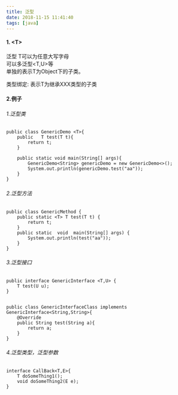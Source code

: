 ```yaml
---
title: 泛型
date: 2018-11-15 11:41:40
tags: [java]
---
```


#### 1. <T\>
泛型<T> T可以为任意大写字母<br>
可以多泛型<T,U>等<br>
单独的<T>表示T为Object下的子类。<br>

类型绑定: <T extends XXX> 表示T为继承XXX类型的子类<br>

#### 2.例子

###### 1.泛型类
```
public class GenericDemo <T>{
    public   T test(T t){
        return t;
    }

    public static void main(String[] args){
        GenericDemo<String> genericDemo = new GenericDemo<>();
        System.out.println(genericDemo.test("aa"));
    }
}

```
###### 2.泛型方法
```
public class GenericMethod {
    public static <T> T test(T t) {
        return t;
    }
    public static  void  main(String[] args) {
        System.out.println(test("aa"));
    }
}

```
###### 3.泛型接口
```
public interface GenericInterface <T,U> {
    T test(U u);
}


public class GenericInterfaceClass implements GenericInterface<String,String>{
    @Override
    public String test(String a){
        return a;
    }
}

```

###### 4.泛型类型，泛型参数

```
interface CallBack<T,E>{
    T doSomeThing1();
    void doSomeThing2(E e);
}

```
